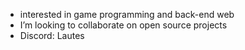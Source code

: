 - interested in game programming and back-end web
- I’m looking to collaborate on open source projects
- Discord: Lautes

